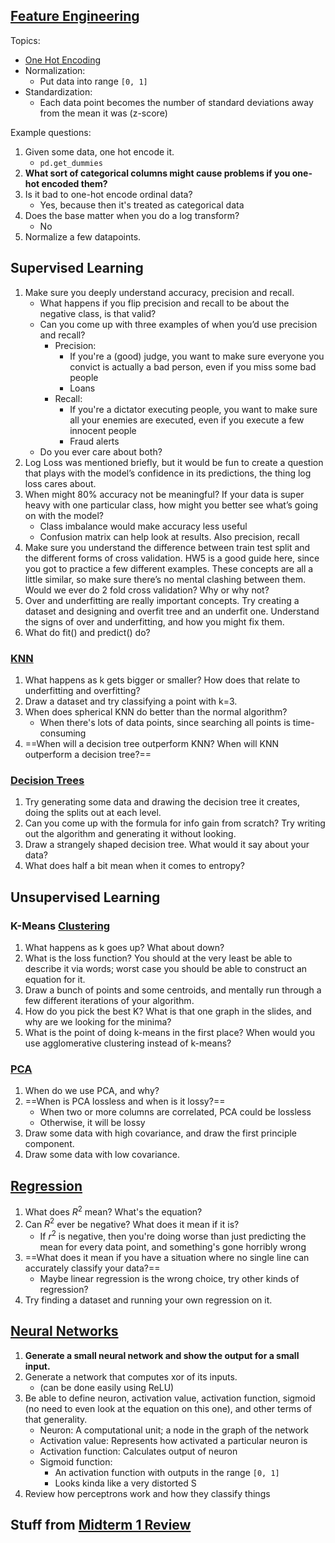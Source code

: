## [Feature Engineering](ML/Feature%20Engineering/Feature%20Engineering.md)

Topics:

- [One Hot Encoding](ML/Feature%20Engineering/One%20Hot%20Encoding.md)
- Normalization:
	- Put data into range `[0, 1]`
- Standardization:
	- Each data point becomes the number of standard deviations away from the mean it was (z-score)

Example questions:

1. Given some data, one hot encode it.
	- `pd.get_dummies`
2. **What sort of categorical columns might cause problems if you one-hot encoded them?**
3. Is it bad to one-hot encode ordinal data?
	- Yes, because then it's treated as categorical data
4. Does the base matter when you do a log transform?
	- No
5. Normalize a few datapoints.

## Supervised Learning

1. Make sure you deeply understand accuracy, precision and recall.
	- What happens if you flip precision and recall to be about the negative class, is that valid?
	- Can you come up with three examples of when you’d use precision and recall?
		- Precision:
			- If you're a (good) judge, you want to make sure everyone you convict is actually a bad person, even if you miss some bad people
			- Loans
		- Recall:
			- If you're a dictator executing people, you want to make sure all your enemies are executed, even if you execute a few innocent people
			- Fraud alerts
	- Do you ever care about both?
2. Log Loss was mentioned briefly, but it would be fun to create a question that plays with the model’s confidence in its predictions, the thing log loss cares about.
3. When might 80% accuracy not be meaningful? If your data is super heavy with one particular class, how might you better see what’s going on with the model?
	- Class imbalance would make accuracy less useful
	- Confusion matrix can help look at results. Also precision, recall
1. Make sure you understand the difference between train test split and the different forms of cross validation. HW5 is a good guide here, since you got to practice a few different examples. These concepts are all a little similar, so make sure there’s no mental clashing between them. Would we ever do 2 fold cross validation? Why or why not?
2. Over and underfitting are really important concepts. Try creating a dataset and designing and overfit tree and an underfit one. Understand the signs of over and underfitting, and how you might fix them.
3. What do fit() and predict() do?

### [KNN](ML/Classification/KNN.md)

1. What happens as k gets bigger or smaller? How does that relate to underfitting and overfitting?
2. Draw a dataset and try classifying a point with k=3.
3. When does spherical KNN do better than the normal algorithm?
	- When there's lots of data points, since searching all points is time-consuming
4. ==When will a decision tree outperform KNN? When will KNN outperform a decision tree?==

### [Decision Trees](ML/Classification/Decision%20Trees.md)

1. Try generating some data and drawing the decision tree it creates, doing the splits out at each level.
2. Can you come up with the formula for info gain from scratch? Try writing out the algorithm and generating it without looking.
3. Draw a strangely shaped decision tree. What would it say about your data?
4. What does half a bit mean when it comes to entropy?

## Unsupervised Learning

### K-Means [Clustering](ML/Feature%20Engineering/Clustering.md)

1. What happens as k goes up? What about down?
2. What is the loss function? You should at the very least be able to describe it via words; worst case you should be able to construct an equation for it.
3. Draw a bunch of points and some centroids, and mentally run through a few different iterations of your algorithm.
4. How do you pick the best K? What is that one graph in the slides, and why are we looking for the minima?
5. What is the point of doing k-means in the first place? When would you use agglomerative clustering instead of k-means?

### [PCA](ML/Feature%20Engineering/PCA.md)

1. When do we use PCA, and why?
2. ==When is PCA lossless and when is it lossy?==
	- When two or more columns are correlated, PCA could be lossless
	- Otherwise, it will be lossy
1. Draw some data with high covariance, and draw the first principle component.
2. Draw some data with low covariance.

## [Regression](ML/Regression.md)

1. What does $R^2$ mean? What's the equation?
2. Can $R^2$ ever be negative? What does it mean if it is?
	- If $r^2$ is negative, then you're doing worse than just predicting the mean for every data point, and something's gone horribly wrong
3. ==What does it mean if you have a situation where no single line can accurately classify your data?==
	- Maybe linear regression is the wrong choice, try other kinds of regression?
4. Try finding a dataset and running your own regression on it.

## [Neural Networks](ML/Neural%20Networks/Neural%20Networks.md)

1. **Generate a small neural network and show the output for a small input.**
2. Generate a network that computes xor of its inputs.
	- (can be done easily using ReLU)
3. Be able to define neuron, activation value, activation function, sigmoid (no need to even look at the equation on this one), and other terms of that generality.
	- Neuron: A computational unit; a node in the graph of the network
	- Activation value: Represents how activated a particular neuron is
	- Activation function: Calculates output of neuron
	- Sigmoid function:
		- An activation function with outputs in the range `[0, 1]`
		- Looks kinda like a very distorted S
4. Review how perceptrons work and how they classify things

## Stuff from [Midterm 1 Review](<Midterm 1 Review.md>)

